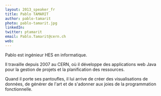 ```yaml
---
layout: 2013_speaker_fr
title: Pablo TAMARIT
author: pablo-tamarit
photo: pablo-tamarit.jpg
linkedIn:
twitter: ptamarit
email: Pablo.Tamarit@cern.ch
web:
---
```


Pablo est ingénieur HES en informatique.

Il travaille depuis 2007 au CERN, où il développe des applications web Java pour la gestion de projets et la planification des ressources.

Quand il porte ses pantoufles, il lui arrive de créer des visualisations de données, de générer de l'art et de s'adonner aux joies de la programmation fonctionnelle.
